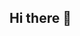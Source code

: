 ## Hi there 👋

<!--
**digitalkevn/digitalkevn** is a ✨ _special_ ✨ repository because its `README.md` (this file) appears on your GitHub profile.

Working on it...
-->
